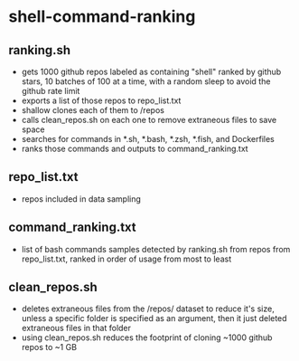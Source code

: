 # shell-command-ranking

## ranking.sh

* gets 1000 github repos labeled as containing "shell" ranked by github stars, 10 batches of 100 at a time, with a random sleep to avoid the github rate limit
* exports a list of those repos to repo_list.txt
* shallow clones each of them to /repos
* calls clean_repos.sh on each one to remove extraneous files to save space
* searches for commands in *.sh, *.bash, *.zsh, *.fish, and Dockerfiles
* ranks those commands and outputs to command_ranking.txt

## repo_list.txt

* repos included in data sampling

## command_ranking.txt

* list of bash commands samples detected by ranking.sh from repos from repo_list.txt, ranked in order of usage from most to least

## clean_repos.sh

* deletes extraneous files from the /repos/ dataset to reduce it's size, unless a specific folder is specified as an argument, then it just deleted extraneous files in that folder
* using clean_repos.sh reduces the footprint of cloning ~1000 github repos to ~1 GB

